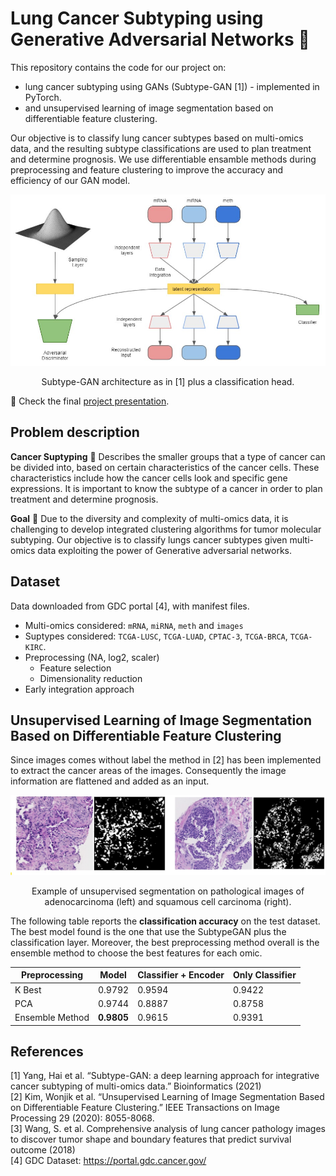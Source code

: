 # Lung Cancer Subtyping using Generative Adversarial Networks 🧬

This repository contains the code for our project on: 
- lung cancer subtyping using GANs (Subtype-GAN [1]) - implemented in PyTorch.
- and unsupervised learning of image segmentation based on differentiable feature clustering. 

Our objective is to classify lung cancer subtypes based on multi-omics data, and the resulting subtype classifications are used to plan treatment and determine prognosis. We use differentiable ensamble methods during preprocessing and feature clustering to improve the accuracy and efficiency of our GAN model.

![example](/images/subtypeGAN_architecture.jpg)
<p align = "center">
Subtype-GAN architecture as in [1] plus a classification head.
</p>

🔗 Check the final [project presentation](presentation.pdf).

## Problem description
**Cancer Suptyping** 🧬 Describes the smaller groups that a type of cancer can be divided into, based on certain characteristics of the cancer cells. These characteristics include how the cancer cells look and specific gene expressions. It is important to know the subtype of a cancer in order to plan treatment and determine prognosis.

**Goal** 🎯 Due to the diversity and complexity of multi-omics data, it is challenging to develop integrated clustering algorithms for tumor molecular subtyping. 
Our objective is to classify lungs cancer subtypes given multi-omics data exploiting the power of Generative adversarial networks.

## Dataset
Data downloaded from GDC portal [4], with manifest files.
- Multi-omics considered: `mRNA`, `miRNA`, `meth` and `images`
- Suptypes considered: `TCGA-LUSC`, `TCGA-LUAD`, `CPTAC-3`, `TCGA-BRCA`, `TCGA-KIRC`.
- Preprocessing (NA, log2, scaler)
  - Feature selection 
  - Dimensionality reduction
- Early integration approach

## Unsupervised Learning of Image Segmentation Based on Differentiable Feature Clustering
Since images comes without label the method in [2] has been implemented to extract the cancer areas of the images. Consequently the image information are flattened and added as an input.

![example](/images/example_unsupervised_seg.jpg)
<p align = "center">
Example of unsupervised segmentation on pathological images of adenocarcinoma (left) and squamous cell carcinoma (right).
</p>

The following table reports the **classification accuracy** on the test dataset. The best model found is the one that use the SubtypeGAN plus the classification layer. Moreover, the best preprocessing method overall is the ensemble method to choose the best features for each omic.

| Preprocessing | Model | Classifier + Encoder | Only Classifier |
| --- | --- | --- | --- |
| K Best | 0.9792 | 0.9594 | 0.9422 | 
| PCA | 0.9744 | 0.8887 | 0.8758 | 
| Ensemble Method | **0.9805** | 0.9615 | 0.9391 | 

## References
[1] Yang, Hai et al. “Subtype-GAN: a deep learning approach for integrative cancer subtyping of multi-omics data.” Bioinformatics (2021) <br>
[2] Kim, Wonjik et al. “Unsupervised Learning of Image Segmentation Based on Differentiable Feature Clustering.” IEEE Transactions on Image Processing 29 (2020): 8055-8068. <br>
[3] Wang, S. et al. Comprehensive analysis of lung cancer pathology images to discover tumor shape and boundary features that predict survival outcome (2018) <br>
[4] GDC Dataset: https://portal.gdc.cancer.gov/
